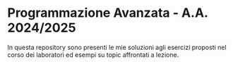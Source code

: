 # Programmazione Avanzata - A.A. 2024/2025

In questa repository sono presenti le mie soluzioni agli esercizi proposti nel corso dei laboratori ed esempi su topic affrontati a lezione.